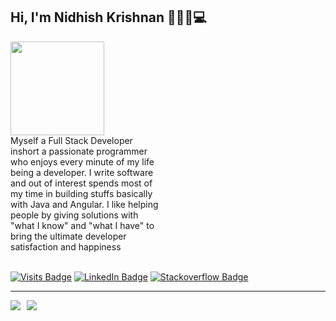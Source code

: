 ## Hi, I'm Nidhish Krishnan 🎩👋🏼💻

<div style="-webkit-column-count: 2; -moz-column-count: 2; column-count: 2; -webkit-column-rule: 1px dotted #e0e0e0; -moz-column-rule: 1px dotted #e0e0e0; column-rule: 1px dotted #e0e0e0;">
   <div style="display: inline-block;">
   <img align="left" width="150" height="150" src="https://user-images.githubusercontent.com/6831336/88899921-f650e480-d24e-11ea-8014-0378a11959a2.jpg">
    </div>
    <div style="display: inline-block;">
        Myself a Full Stack Developer inshort a passionate programmer who enjoys every minute of my life being a developer. 
I write software and out of interest spends most of my time in building stuffs basically with Java and Angular. I like helping people by giving solutions with "what I know" and "what I have" to bring the ultimate developer satisfaction and happiness
    </div>
</div>
</br>

[![Visits Badge](https://badges.pufler.dev/visits/nidhishkrishnan/nidhishkrishnan)](https://github.com/nidhishkrishnan/nidhishkrishnan)
[![LinkedIn Badge](http://img.shields.io/badge/-Nidhish%20Krishnan-blue?style=flat&logo=Linkedin&logoColor=white&link=https://www.linkedin.com/in/nidhishkrishnan/)](https://www.linkedin.com/in/nidhishkrishnan)
[![Stackoverflow Badge](https://img.shields.io/badge/-Nidhish%20Krishnan-gray?style=flat&logo=stackoverflow&logoColor=orange&link=https://stackoverflow.com/users/1575570/nidhish-krishnan)](https://stackoverflow.com/users/1575570/nidhish-krishnan)

<hr></hr>

<div style="-webkit-column-count: 2; -moz-column-count: 2; column-count: 2; -webkit-column-rule: 1px dotted #e0e0e0; -moz-column-rule: 1px dotted #e0e0e0; column-rule: 1px dotted #e0e0e0;">
   <div style="display: inline-block;">
  <img  align="left" src="https://github-readme-stats.vercel.app/api?username=nidhishkrishnan&show_icons=true&count_private=true">
    </div>
    <div style="display: inline-block;">
        <img align="right" src="https://github-readme-stats.vercel.app/api/top-langs/?username=nidhishkrishnan&show_icons=true&count_private=true">
    </div>
</div>













